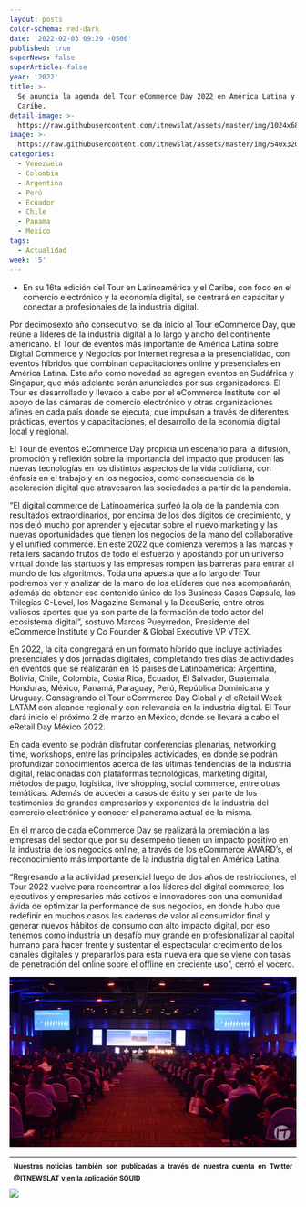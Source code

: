 ```yaml
---
layout: posts
color-schema: red-dark
date: '2022-02-03 09:29 -0500'
published: true
superNews: false
superArticle: false
year: '2022'
title: >-
  Se anuncia la agenda del Tour eCommerce Day 2022 en América Latina y el
  Caribe.
detail-image: >-
  https://raw.githubusercontent.com/itnewslat/assets/master/img/1024x680/Tour-eCommerce-Day-2022-g.jpg
image: >-
  https://raw.githubusercontent.com/itnewslat/assets/master/img/540x320/Tour-eCommerce-Day-2022-p.jpg
categories:
  - Venezuela
  - Colombia
  - Argentina
  - Perú
  - Ecuador
  - Chile
  - Panama
  - Mexico
tags:
  - Actualidad
week: '5'
---
```

- En su 16ta edición del Tour en Latinoamérica y el Caribe, con foco en el comercio electrónico y la economía digital, se centrará en capacitar y conectar a profesionales de la industria digital.
 
Por decimosexto año consecutivo, se da inicio al Tour eCommerce Day, que reúne a líderes de la industria digital a lo largo y ancho del continente americano. El Tour de eventos más importante de América Latina sobre Digital Commerce y Negocios por Internet regresa a la presencialidad, con eventos híbridos que combinan capacitaciones online y presenciales en América Latina. Este año como novedad se agregan eventos en Sudáfrica y Singapur, que más adelante serán anunciados por sus organizadores. El Tour es desarrollado y llevado a cabo por el eCommerce Institute con el apoyo de las cámaras de comercio electrónico y otras organizaciones afines en cada país donde se ejecuta, que impulsan a través de diferentes prácticas, eventos y capacitaciones, el desarrollo de la economía digital local y regional.

El Tour de eventos eCommerce Day propicia un escenario para la difusión, promoción y reflexión sobre la importancia del impacto que producen las nuevas tecnologías en los distintos aspectos de la vida cotidiana, con énfasis en el trabajo y en los negocios, como consecuencia de la aceleración digital que atravesaron las sociedades a partir de la pandemia. 

“El digital commerce de Latinoamérica surfeó la ola de la pandemia con resultados extraordinarios, por encima de los dos dígitos de crecimiento, y nos dejó mucho por aprender y ejecutar sobre el nuevo marketing y las nuevas oportunidades que tienen los negocios de la mano del collaborative y el unified commerce.  En este 2022 que comienza veremos a las marcas y retailers sacando frutos de todo el esfuerzo y apostando por un universo virtual donde las startups y las empresas rompen las barreras para entrar al mundo de los algoritmos. Toda una apuesta que a lo largo del Tour podremos ver y analizar de la mano de los eLíderes que nos acompañarán, además de obtener ese contenido único de los Business Cases Capsule, las Trilogías C-Level, los Magazine Semanal y la DocuSerie, entre otros valiosos aportes que ya son parte de la formación de todo actor del ecosistema digital”, sostuvo Marcos Pueyrredon,  Presidente del eCommerce Institute y Co Founder & Global Executive VP VTEX.

En 2022, la cita congregará en un formato híbrido que incluye activiades presenciales y  dos jornadas digitales, completando tres días de actividades en eventos que se realizarán en 15 países de Latinoamérica: Argentina, Bolivia, Chile, Colombia, Costa Rica, Ecuador, El Salvador, Guatemala, Honduras, México, Panamá, Paraguay, Perú, República Dominicana y Uruguay. Consagrando el Tour eCommerce Day Global y el eRetail Week LATAM con alcance regional y con relevancia en la industria digital. El Tour dará inicio el próximo 2 de marzo en México, donde se llevará a cabo el eRetail Day México 2022.

En cada evento se podrán disfrutar conferencias plenarias, networking time, workshops, entre las principales actividades, en donde se podrán profundizar conocimientos acerca de las últimas tendencias de la industria digital, relacionadas con plataformas tecnológicas, marketing digital, métodos de pago, logística, live shopping, social commerce, entre otras temáticas. Además de acceder a casos de éxito y ser parte de los testimonios de grandes empresarios y exponentes de la industria del comercio electrónico y conocer el panorama actual de la misma.

En el marco de cada eCommerce Day se realizará la premiación a las empresas del sector que por su desempeño tienen un impacto positivo en la industria de los negocios online, a través de los eCommerce AWARD’s, el reconocimiento más importante de la industria digital en América Latina.

“Regresando a la actividad presencial luego de dos años de restricciones, el Tour 2022 vuelve para reencontrar a los líderes del digital commerce, los ejecutivos y empresarios más activos e innovadores con una comunidad ávida de optimizar la performance de sus negocios, en  donde hubo que redefinir en muchos casos las cadenas de valor al consumidor final y generar nuevos hábitos de consumo con alto impacto digital, por eso tenemos como industria un desafío muy grande en profesionalizar al capital humano para hacer frente y sustentar el espectacular crecimiento de los canales digitales y prepararlos para esta nueva era que se viene con tasas de penetración del online sobre el offline en creciente uso”, cerró el vocero. 

![](https://raw.githubusercontent.com/itnewslat/assets/master/img/540x320/Tour-eCommerce-Day-2022-p.jpg)

<table style="height: 42px;" width="569">
<tbody>
<tr>
<td style="text-align: justify;"><sub><strong>Nuestras noticias también son publicadas a través de nuestra cuenta en Twitter <a href="https://twitter.com/itnewslat?lang=es">@ITNEWSLAT</a> y en la aplicación <a href="https://squidapp.co/en/">SQUID</a></strong></sub></td>
</tr>
</tbody>
</table>

<img src="https://tracker.metricool.com/c3po.jpg?hash=56f88a41e39ab42c063cc51676587a04"/>